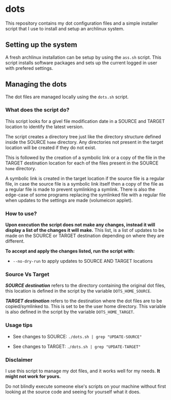# dots

This repository contains my dot configuration files and a simple installer script that I use to install and setup an archlinux system.

## Setting up the system

A fresh archlinux installation can be setup by using the ```ass.sh``` script. This script installs software packages and sets up the current logged in user with prefered settings.

## Managing the dots

The dot files are managed locally using the ```dots.sh``` script.

### What does the script do?

This script looks for a givel file modification date in a SOURCE and TARGET location to identify the latest version.

The script creates a directory tree just like the directory structure defined inside the SOURCE ```home``` directory. Any directories not present in the target location will be created if they do not exist.

This is followed by the creation of a symbolic link or a copy of the file in the TARGET destination location for each of the files present in the SOURCE ```home``` directory.

A symbolic link is created in the target location if the source file is a regular file, in case the source file is a symbolic link itself then a copy of the file as a regular file is made to prevent symlinking a symlink. There is also the edge-case of some programs replacing the symlinked file with a regular file when updates to the settings are made (volumeicon applet).

### How to use?

**Upon execution the script does not make any changes, instead it will display a list of the changes it will make.** This list, is a list of updates to be made on the SOURCE or TARGET destination depending on where they are different.

**To accept and apply the changes listed, run the script with:**

- ```--no-dry-run``` to apply updates to SOURCE AND TARGET locations

### Source Vs Target

***SOURCE destination*** refers to the directory containing the original dot files, this location is defined in the script by the variable ```DOTS_HOME_SOURCE```.

***TARGET destination*** refers to the destination where the dot files are to be copied/symlinked to. This is set to be the user home directory. This variable is also defined in the script by the variable ```DOTS_HOME_TARGET```.

### Usage tips

- See changes to SOURCE: ```./dots.sh | grep "UPDATE-SOURCE"```

- See changes to TARGET: ```./dots.sh | grep "UPDATE-TARGET"```

### Disclaimer

I use this script to manage my dot files, and it works well for my needs. **It might not work for yours.**

Do not blindly execute someone else's scripts on your machine without first looking at the source code and seeing for yourself what it does.
